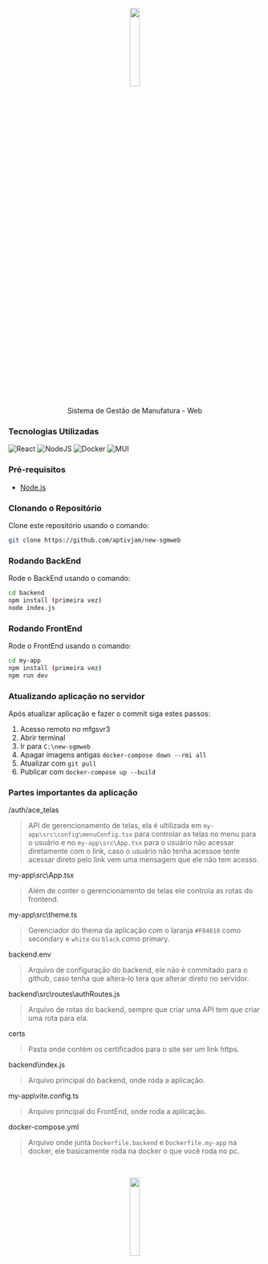 <p align="center"><img src="https://github.com/aptivjam/new-sgmweb/blob/master/my-app/src/assets/images/logo/sgmweb.svg" width="20%"></p>
<p align="center">Sistema de Gestão de Manufatura - Web</p>

### Tecnologias Utilizadas
![React](https://img.shields.io/badge/react-%2320232a.svg?style=for-the-badge&logo=react&logoColor=%2361DAFB)
![NodeJS](https://img.shields.io/badge/node.js-6DA55F?style=for-the-badge&logo=node.js&logoColor=white)
![Docker](https://img.shields.io/badge/docker-%230db7ed.svg?style=for-the-badge&logo=docker&logoColor=white)
![MUI](https://img.shields.io/badge/MUI-%230081CB.svg?style=for-the-badge&logo=mui&logoColor=white)

### Pré-requisitos
- [Node.js](https://nodejs.org/en/)

### Clonando o Repositório
Clone este repositório usando o comando:
```bash
git clone https://github.com/aptivjam/new-sgmweb
```

### Rodando BackEnd
Rode o BackEnd usando o comando:
```bash
cd backend
npm install (primeira vez)
node index.js
```

### Rodando FrontEnd
Rode o FrontEnd usando o comando:
```bash
cd my-app
npm install (primeira vez)
npm run dev
```

### Atualizando aplicação no servidor
Após atualizar aplicação e fazer o commit siga estes passos:
1. Acesso remoto no mfgsvr3
2. Abrir terminal
3. Ir para `C:\new-sgmweb`
4. Apagar imagens antigas `docker-compose down --rmi all`
5. Atualizar com `git pull`
6. Publicar com `docker-compose up --build`

### Partes importantes da aplicação
/auth/ace_telas
>API de gerencionamento de telas, ela é ultilizada em `my-app\src\config\menuConfig.tsx` para controlar as telas no menu para o usuário e no `my-app\src\App.tsx` para o usuário não acessar diretamente com o link, caso o usuário não tenha acessoe tente acessar direto pelo link vem uma mensagem que ele não tem acesso.

my-app\src\App.tsx
>Além de conter o gerencionamento de telas ele controla as rotas do frontend.

my-app\src\theme.ts
>Gerenciador do thema da aplicação com o laranja `#F84018` como secondary e `white` ou `black` como primary.

backend\.env
>Arquivo de configuração do backend, ele não é commitado para o github, caso tenha que altera-lo tera que alterar direto no servidor.

backend\src\routes\authRoutes.js
>Arquivo de rotas do backend, sempre que criar uma API tem que criar uma rota para ela.

certs
>Pasta onde contém os certificados para o site ser um link https.

backend\index.js
>Arquivo principal do backend, onde roda a aplicação.

my-app\vite.config.ts
>Arquivo principal do FrontEnd, onde roda a aplicação.

docker-compose.yml
>Arquivo onde junta `Dockerfile.backend` e `Dockerfile.my-app` na docker, ele basicamente roda na docker o que você roda no pc.
<br/>
<p align="center"><img src="https://github.com/user-attachments/assets/bb4c0c56-bf3e-4471-9d88-8056135c8f9f" width="20%"></p>
